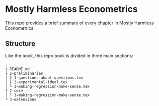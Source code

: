 # Mostly Harmless Econometrics

This repo provides a brief summary of every chapter in Mostly Harmless
Econometrics.

## Structure

Like the book, this repo book is divided in three main sections:

```
.
├ README.md
├ 1-preliminaries
│ ├ 1-questions-about-questions.tex
│ ├ 2-experimental-ideal.tex 
│ └ 3-making-regression-make-sense.tex
├ 2-core
│ └ 3-making-regression-make-sense.tex
└ 3-extensions
```
